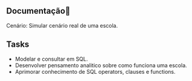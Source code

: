 
## Documentação🔧

Cenário:
Simular cenário real de uma escola.

## Tasks

 - Modelar e consultar em SQL.
 - Desenvolver pensamento analitico sobre como funciona uma escola.
 - Aprimorar conhecimento de SQL operators, clauses e functions.
